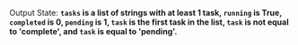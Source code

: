 Output State: **`tasks` is a list of strings with at least 1 task, `running` is True, `completed` is 0, `pending` is 1, `task` is the first task in the list, `task` is not equal to 'complete', and `task` is equal to 'pending'.**